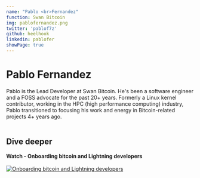 ```yaml
---
name: "Pablo <br>Fernandez"
function: Swan Bitcoin
img: pablofernandez.png
twitter: 'pablof7z'
github: heelhook
linkedin: pablofer
showPage: true
---
```


# Pablo Fernandez
 
Pablo is the Lead Developer at Swan Bitcoin. He's been a software engineer and a FOSS advocate for the past 20+ years. Formerly a Linux kernel contributor, working in the HPC (high performance computing) industry, Pablo transitioned to focusing his work and energy in Bitcoin-related projects 4+ years ago.
<br><br>


## Dive deeper


<div class="grid grid-cols-2 gap-5">
<div class="p-3 my-2">

**Watch - Onboarding bitcoin and Lightning developers**  <br><br>
[![Onboarding bitcoin and Lightning developers](/2022/content/developingdevs.png)](https://youtu.be/-uJSdfo4z7c/)
</div>

</div>

<br>

